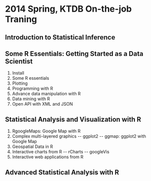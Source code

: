 2014 Spring, KTDB On-the-job Traning
=====================================
## Introduction to Statistical Inference

## Some R Essentials: Getting Started as a Data Scientist
1. Install 
2. Some R essentials
3. Plotting
4. Programming with R
5. Advance data manipulation with R
6. Data mining with R
7. Open API with XML and JSON


## Statistical Analysis and Visualization with R
1. RgoogleMaps: Google Map with R
2. Complex multi-layered graphics 
-- ggplot2
-- ggmap: ggplot2 with Google Map
3. Geospatial Data in R
4. Interactive charts from R 
-- rCharts
-- googleVis
5. Interactive web applications from R


## Advanced Statistical Analysis with R
